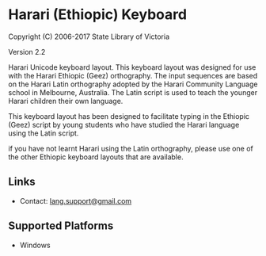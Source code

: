 Harari (Ethiopic) Keyboard
=====================

Copyright (C) 2006-2017 State Library of Victoria

Version 2.2

Harari Unicode keyboard layout. This keyboard layout was designed for use with the Harari Ethiopic (Geez) orthography. The input sequences are based on the Harari Latin orthography adopted by the Harari Community Language school in Melbourne, Australia. The Latin script is used to teach the younger Harari children their own language.

This keyboard layout has been designed to facilitate typing in the Ethiopic (Geez) script by young students who have studied the Harari language using the Latin script.

if you have not learnt Harari using the Latin orthography, please use one of the other Ethiopic keyboard layouts that are available.

Links
-----

 * Contact:  lang.support@gmail.com

Supported Platforms
-------------------

 * Windows
 